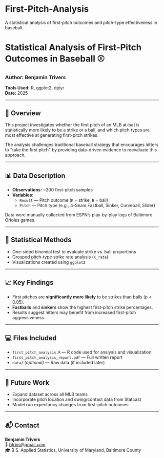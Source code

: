# First-Pitch-Analysis
A statistical analysis of first-pitch outcomes and pitch-type effectiveness in baseball.

# Statistical Analysis of First-Pitch Outcomes in Baseball ⚾

### Author: Benjamin Trivers  
**Tools Used:** R, ggplot2, dplyr  
**Date:** 2025  

---

## 📖 Overview
This project investigates whether the first pitch of an MLB at-bat is statistically more likely to be a strike or a ball, and which pitch types are most effective at generating first-pitch strikes.

The analysis challenges traditional baseball strategy that encourages hitters to "take the first pitch" by providing data-driven evidence to reevaluate this approach.

---

## 📊 Data Description
- **Observations:** ~200 first-pitch samples  
- **Variables:**  
  - `Result` — Pitch outcome (`K` = strike, `B` = ball)  
  - `Pitch` — Pitch type (e.g., 4-Seam Fastball, Sinker, Curveball, Slider)  

Data were manually collected from ESPN’s play-by-play logs of Baltimore Orioles games.

---

## 🧮 Statistical Methods
- One-sided binomial test to evaluate strike vs. ball proportions  
- Grouped pitch-type strike rate analysis (`K_rate`)  
- Visualizations created using `ggplot2`

---

## 📈 Key Findings
- First pitches are **significantly more likely** to be strikes than balls (p < 0.05).  
- **Fastballs** and **sinkers** show the highest first-pitch strike percentages.  
- Results suggest hitters may benefit from increased first-pitch aggressiveness.  

---

## 💻 Files Included
- `first_pitch_analysis.R` — R code used for analysis and visualization  
- `first_pitch_analysis_report.pdf` — Full written report  
- `data/` *(optional)* — Raw data (if included later)

---

## 🧠 Future Work
- Expand dataset across all MLB teams  
- Incorporate pitch location and swing/contact data from Statcast  
- Model run expectancy changes from first-pitch outcomes  

---

## 📬 Contact
**Benjamin Trivers**  
📧 btrivs@gmail.com  
🎓 B.S. Applied Statistics, University of Maryland, Baltimore County  
